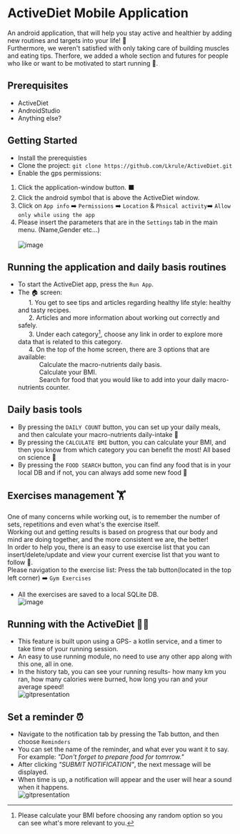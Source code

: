 # ActiveDiet Mobile Application
An android application, that will help you stay active and healthier by adding new routines and targets into your life! :dart: </br>
Furthermore, we weren't satisfied with only taking care of building muscles and eating tips. Therfore, we added a whole section and futures for people who like or want to be motivated to start running :running:.</br>
## Prerequisites
* ActiveDiet
* AndroidStudio
* Anything else?
## Getting Started
* Install the prerequisties
* Clone the project: ```git clone https://github.com/Lkrule/ActiveDiet.git```
* Enable the gps permissions:</br>
1. Click the application-window button. :black_large_square:
2. Click the android symbol that is above the ActiveDiet window. 
3. Click on ```App info``` :arrow_right:	```Permissions``` :arrow_right:	```Location``` & ```Phsical activity```:arrow_right:	```Allow only while using the app```
4. Please insert the parameters that are in the ```Settings``` tab in the main menu. (Name,Gender etc...)
</br></br>
![image](https://user-images.githubusercontent.com/56928005/175303701-d682fc94-eb33-4109-9f70-27d8f19accbf.png)

## Running the application and daily basis routines
* To start the ActiveDiet app, press the ```Run App```.</br>
* The :house: screen:</br>
&nbsp;&nbsp;&nbsp;&nbsp;&nbsp;&nbsp;1. You get to see tips and articles regarding healthy life style: healthy and tasty recipes.</br>
&nbsp;&nbsp;&nbsp;&nbsp;&nbsp;&nbsp;2. Articles and more information about working out correctly and safely.</br>
&nbsp;&nbsp;&nbsp;&nbsp;&nbsp;&nbsp;3. Under each category[^1], choose any link in order to explore more data that is related to this category.</br>
&nbsp;&nbsp;&nbsp;&nbsp;&nbsp;&nbsp;4. On the top of the home screen, there are 3 options that are available:</br>
&nbsp;&nbsp;&nbsp;&nbsp;&nbsp;&nbsp;&nbsp;&nbsp;&nbsp;&nbsp;&nbsp;&nbsp;Calculate the macro-nutrients daily basis.</br>
&nbsp;&nbsp;&nbsp;&nbsp;&nbsp;&nbsp;&nbsp;&nbsp;&nbsp;&nbsp;&nbsp;&nbsp;Calculate your BMI.</br>
&nbsp;&nbsp;&nbsp;&nbsp;&nbsp;&nbsp;&nbsp;&nbsp;&nbsp;&nbsp;&nbsp;&nbsp;Search for food that you would like to add into your daily macro-nutrients counter.</br>
## Daily basis tools
* By pressing the `DAILY COUNT` button, you can set up your daily meals, and then calculate your macro-nutrients daily-intake :green_salad:</br>
* By pressing the `CALCULATE BMI` button, you can calculate your BMI, and then you know from which category you can benefit the most! All based on science :muscle:</br>
* By pressing the `FOOD SEARCH` button, you can find any food that is in your local DB and if not, you can always add some new food :poultry_leg:</br>


## Exercises management :weight_lifting:
One of many concerns while working out, is to remember the number of sets, repetitions and even what's the exercise itself.</br>
Working out and getting results is based on progress that our body and mind are doing together, and the more consistent we are, the better!</br>
In order to help you, there is an easy to use exercise list that you can insert/delete/update and view your current exercise list that you want to follow :page_facing_up:.</br>
Please navigation to the exercise list: Press the tab button(located in the top left corner) :arrow_right:	```Gym Exercises```
* All the exercises are saved to a local SQLite DB.
</br>![image](https://user-images.githubusercontent.com/56928005/175301940-ffead271-3081-4282-ae02-bd87de489512.png)

## Running with the ActiveDiet :running_woman:
* This feature is built upon using a GPS- a kotlin service, and a timer to take time of your running session.</br>
* An easy to use running module, no need to use any other app along with this one, all in one.
* In the history tab, you can see your running results- how many km you ran, how many calories were burned, how long you ran and your average speed!</br>
![gitpresentation](https://user-images.githubusercontent.com/56928005/175313094-9d58a4c8-f767-403f-b50f-9ed2e18234a7.png)



## Set a reminder :alarm_clock:
* Navigate to the notification tab by pressing the Tab button, and then choose ```Reminders```
* You can set the name of the reminder, and what ever you want it to say. For example: _"Don't forget to prepare food for tomrrow."_
* After clicking _"SUBMIT NOTIFICATION"_, the next message will be displayed.</br>
* When time is up, a notification will appear and the user will hear a sound when it happens.</br>
![gitpresentation](https://user-images.githubusercontent.com/56928005/175311928-6c8587c7-df03-458a-b593-57316279fc15.png)










[^1]: Please calculate your BMI before choosing any random option so you can see what's more relevant to you.
